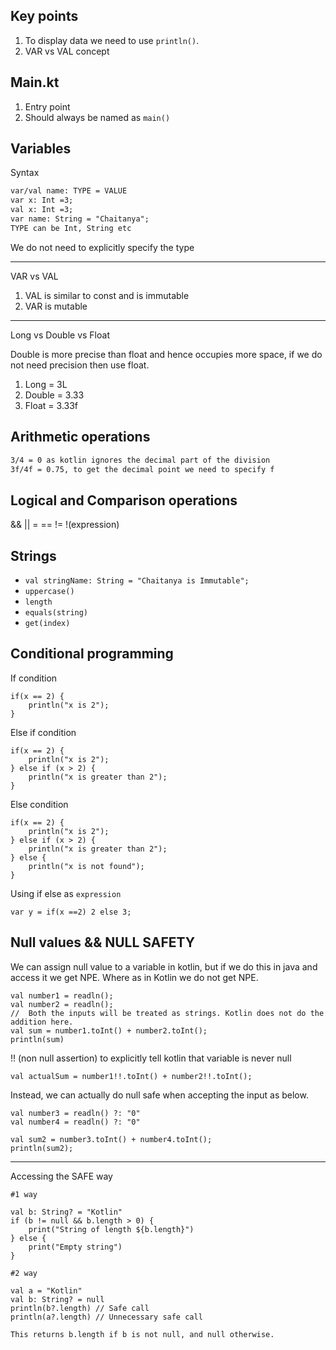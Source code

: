 ## Key points
1. To display data we need to use `println()`.
2. VAR vs VAL concept

## Main.kt
1. Entry point
2. Should always be named as `main()`

## Variables

Syntax
```dtd
var/val name: TYPE = VALUE
var x: Int =3;
val x: Int =3;
var name: String = "Chaitanya";
TYPE can be Int, String etc
```
We do not need to explicitly specify the type

---
VAR vs VAL
1. VAL is similar to const and is immutable
2. VAR is mutable

---

Long vs Double vs Float

Double is more precise than float and hence occupies more space, if we do not need precision then use float.

1. Long = 3L
2. Double = 3.33
3. Float = 3.33f


## Arithmetic operations
```dtd
3/4 = 0 as kotlin ignores the decimal part of the division
3f/4f = 0.75, to get the decimal point we need to specify f
```

## Logical and Comparison operations

&& || = == != !(expression)


## Strings
* `val stringName: String = "Chaitanya is Immutable";`
* `uppercase()`
* `length`
* `equals(string)`
* `get(index)`

## Conditional programming

If condition
```
if(x == 2) {
    println("x is 2");
}
```

Else if condition

```
if(x == 2) {
    println("x is 2");
} else if (x > 2) {
    println("x is greater than 2");
}

```

Else condition

```
if(x == 2) {
    println("x is 2");
} else if (x > 2) {
    println("x is greater than 2");
} else {
    println("x is not found");
}
```

Using if else as `expression`
```
var y = if(x ==2) 2 else 3;
```

## Null values && NULL SAFETY
We can assign null value to a variable in kotlin, but
if we do this in java and access it we get NPE. Where as in
Kotlin we do not get NPE.

```
val number1 = readln();
val number2 = readln();
//  Both the inputs will be treated as strings. Kotlin does not do the addition here.
val sum = number1.toInt() + number2.toInt();
println(sum)

```

!! (non null assertion) to explicitly tell kotlin that variable is never null
```
val actualSum = number1!!.toInt() + number2!!.toInt();
```

Instead, we can actually do null safe when accepting the input as below.
```
val number3 = readln() ?: "0"
val number4 = readln() ?: "0"

val sum2 = number3.toInt() + number4.toInt();
println(sum2);
```

---

Accessing the SAFE way

```
#1 way

val b: String? = "Kotlin"
if (b != null && b.length > 0) {
    print("String of length ${b.length}")
} else {
    print("Empty string")
}
```

```
#2 way

val a = "Kotlin"
val b: String? = null
println(b?.length) // Safe call
println(a?.length) // Unnecessary safe call

This returns b.length if b is not null, and null otherwise.

```